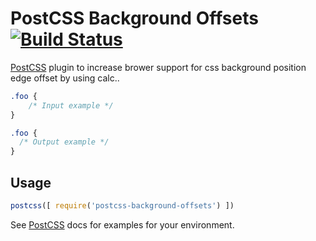 # PostCSS Background Offsets [![Build Status][ci-img]][ci]

[PostCSS] plugin to increase brower support for css background position edge offset by using calc..

[PostCSS]: https://github.com/postcss/postcss
[ci-img]:  https://travis-ci.org/MattDiMu/postcss-background-offsets.svg
[ci]:      https://travis-ci.org/MattDiMu/postcss-background-offsets

```css
.foo {
    /* Input example */
}
```

```css
.foo {
  /* Output example */
}
```

## Usage

```js
postcss([ require('postcss-background-offsets') ])
```

See [PostCSS] docs for examples for your environment.
